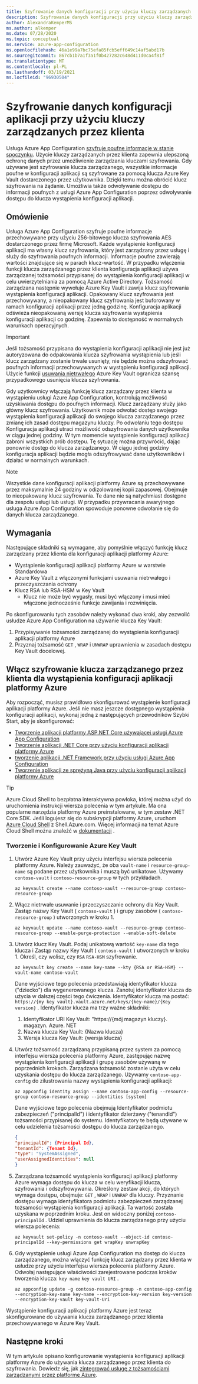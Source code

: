 ```yaml
---
title: Szyfrowanie danych konfiguracji przy użyciu kluczy zarządzanych przez klienta
description: Szyfrowanie danych konfiguracji przy użyciu kluczy zarządzanych przez klienta
author: AlexandraKemperMS
ms.author: alkemper
ms.date: 07/28/2020
ms.topic: conceptual
ms.service: azure-app-configuration
ms.openlocfilehash: 46a1e99a7bc75efa85fcb5eff649c14af5abd17b
ms.sourcegitcommit: 867cb1b7a1f3a1f0b427282c648d411d0ca4f81f
ms.translationtype: MT
ms.contentlocale: pl-PL
ms.lasthandoff: 03/19/2021
ms.locfileid: "96930504"
---
```

# <a name="use-customer-managed-keys-to-encrypt-your-app-configuration-data"></a>Szyfrowanie danych konfiguracji aplikacji przy użyciu kluczy zarządzanych przez klienta
Usługa Azure App Configuration [szyfruje poufne informacje w stanie spoczynku](../security/fundamentals/encryption-atrest.md). Użycie kluczy zarządzanych przez klienta zapewnia ulepszoną ochronę danych przez umożliwienie zarządzania kluczami szyfrowania.  Gdy używane jest szyfrowanie klucza zarządzanego, wszystkie informacje poufne w konfiguracji aplikacji są szyfrowane za pomocą klucza Azure Key Vault dostarczonego przez użytkownika.  Dzięki temu można obrócić klucz szyfrowania na żądanie.  Umożliwia także odwoływanie dostępu do informacji poufnych z usługi Azure App Configuration poprzez odwoływanie dostępu do klucza wystąpienia konfiguracji aplikacji.

## <a name="overview"></a>Omówienie 
Usługa Azure App Configuration szyfruje poufne informacje przechowywane przy użyciu 256-bitowego klucza szyfrowania AES dostarczonego przez firmę Microsoft. Każde wystąpienie konfiguracji aplikacji ma własny klucz szyfrowania, który jest zarządzany przez usługę i służy do szyfrowania poufnych informacji. Informacje poufne zawierają wartości znajdujące się w parach klucz-wartość.  W przypadku włączenia funkcji klucza zarządzanego przez klienta konfiguracja aplikacji używa zarządzanej tożsamości przypisanej do wystąpienia konfiguracji aplikacji w celu uwierzytelniania za pomocą Azure Active Directory. Tożsamość zarządzana następnie wywołuje Azure Key Vault i zawija klucz szyfrowania wystąpienia konfiguracji aplikacji. Opakowany klucz szyfrowania jest przechowywany, a nieopakowany klucz szyfrowania jest buforowany w ramach konfiguracji aplikacji przez jedną godzinę. Konfiguracja aplikacji odświeża nieopakowaną wersję klucza szyfrowania wystąpienia konfiguracji aplikacji co godzinę. Zapewnia to dostępność w normalnych warunkach operacyjnych. 

>[!IMPORTANT]
> Jeśli tożsamość przypisana do wystąpienia konfiguracji aplikacji nie jest już autoryzowana do odpakowania klucza szyfrowania wystąpienia lub jeśli klucz zarządzany zostanie trwale usunięty, nie będzie można odszyfrować poufnych informacji przechowywanych w wystąpieniu konfiguracji aplikacji. Użycie funkcji [usuwania nietrwałego](../key-vault/general/soft-delete-overview.md) Azure Key Vault ogranicza szansę przypadkowego usunięcia klucza szyfrowania.

Gdy użytkownicy włączają funkcję klucz zarządzany przez klienta w wystąpieniu usługi Azure App Configuration, kontrolują możliwość uzyskiwania dostępu do poufnych informacji. Klucz zarządzany służy jako główny klucz szyfrowania. Użytkownik może odwołać dostęp swojego wystąpienia konfiguracji aplikacji do swojego klucza zarządzanego przez zmianę ich zasad dostępu magazynu kluczy. Po odwołaniu tego dostępu Konfiguracja aplikacji utraci możliwość odszyfrowania danych użytkownika w ciągu jednej godziny. W tym momencie wystąpienie konfiguracji aplikacji zabroni wszystkich prób dostępu. Tę sytuację można przywrócić, dając ponownie dostęp do klucza zarządzanego.  W ciągu jednej godziny konfiguracja aplikacji będzie mogła odszyfrowywać dane użytkowników i działać w normalnych warunkach.

>[!NOTE]
>Wszystkie dane konfiguracji aplikacji platformy Azure są przechowywane przez maksymalnie 24 godziny w odizolowanej kopii zapasowej. Obejmuje to nieopakowany klucz szyfrowania. Te dane nie są natychmiast dostępne dla zespołu usługi lub usługi. W przypadku przywracania awaryjnego usługa Azure App Configuration spowoduje ponowne odwołanie się do danych klucza zarządzanego.

## <a name="requirements"></a>Wymagania
Następujące składniki są wymagane, aby pomyślnie włączyć funkcję klucz zarządzany przez klienta dla konfiguracji aplikacji platformy Azure:
- Wystąpienie konfiguracji aplikacji platformy Azure w warstwie Standardowa
- Azure Key Vault z włączonymi funkcjami usuwania nietrwałego i przeczyszczania ochrony
- Klucz RSA lub RSA-HSM w Key Vault
    - Klucz nie może być wygasły, musi być włączony i musi mieć włączone jednocześnie funkcje zawijania i rozwinięcia.

Po skonfigurowaniu tych zasobów należy wykonać dwa kroki, aby zezwolić usłudze Azure App Configuration na używanie klucza Key Vault:
1. Przypisywanie tożsamości zarządzanej do wystąpienia konfiguracji aplikacji platformy Azure
2. Przyznaj tożsamość `GET` , `WRAP` i `UNWRAP` uprawnienia w zasadach dostępu Key Vault docelowej.

## <a name="enable-customer-managed-key-encryption-for-your-azure-app-configuration-instance"></a>Włącz szyfrowanie klucza zarządzanego przez klienta dla wystąpienia konfiguracji aplikacji platformy Azure
Aby rozpocząć, musisz prawidłowo skonfigurować wystąpienie konfiguracji aplikacji platformy Azure. Jeśli nie masz jeszcze dostępnego wystąpienia konfiguracji aplikacji, wykonaj jedną z następujących przewodników Szybki Start, aby je skonfigurować:
- [Tworzenie aplikacji platformy ASP.NET Core używającej usługi Azure App Configuration](quickstart-aspnet-core-app.md)
- [Tworzenie aplikacji .NET Core przy użyciu konfiguracji aplikacji platformy Azure](quickstart-dotnet-core-app.md)
- [tworzenie aplikacji .NET Framework przy użyciu usługi Azure App Configuration](quickstart-dotnet-app.md)
- [Tworzenie aplikacji ze sprężyną Java przy użyciu konfiguracji aplikacji platformy Azure](quickstart-java-spring-app.md)

>[!TIP]
> Azure Cloud Shell to bezpłatna interaktywna powłoka, której można użyć do uruchomienia instrukcji wiersza polecenia w tym artykule.  Ma ona popularne narzędzia platformy Azure preinstalowane, w tym zestaw .NET Core SDK. Jeśli logujesz się do subskrypcji platformy Azure, uruchom [Azure Cloud Shell](https://shell.azure.com) z Shell.Azure.com.  Więcej informacji na temat Azure Cloud Shell można znaleźć w [dokumentacji](../cloud-shell/overview.md) .

### <a name="create-and-configure-an-azure-key-vault"></a>Tworzenie i Konfigurowanie Azure Key Vault
1. Utwórz Azure Key Vault przy użyciu interfejsu wiersza polecenia platformy Azure.  Należy zauważyć, że oba `vault-name` i `resource-group-name` są podane przez użytkownika i muszą być unikatowe.  Używamy `contoso-vault` i `contoso-resource-group` w tych przykładach.

    ```azurecli
    az keyvault create --name contoso-vault --resource-group contoso-resource-group
    ```
    
1. Włącz nietrwałe usuwanie i przeczyszczanie ochrony dla Key Vault. Zastąp nazwy Key Vault ( `contoso-vault` ) i grupy zasobów ( `contoso-resource-group` ) utworzonych w kroku 1.

    ```azurecli
    az keyvault update --name contoso-vault --resource-group contoso-resource-group --enable-purge-protection --enable-soft-delete
    ```
    
1. Utwórz klucz Key Vault. Podaj unikatową wartość `key-name` dla tego klucza i Zastąp nazwy Key Vault ( `contoso-vault` ) utworzonych w kroku 1. Określ, czy wolisz, czy `RSA` `RSA-HSM` szyfrowanie.

    ```azurecli
    az keyvault key create --name key-name --kty {RSA or RSA-HSM} --vault-name contoso-vault
    ```
    
    Dane wyjściowe tego polecenia przedstawiają identyfikator klucza ("dziecko") dla wygenerowanego klucza.  Zanotuj identyfikator klucza do użycia w dalszej części tego ćwiczenia.  Identyfikator klucza ma postać: `https://{my key vault}.vault.azure.net/keys/{key-name}/{Key version}` .  Identyfikator klucza ma trzy ważne składniki:
    1. Identyfikator URI Key Vault: "https://{mój magazyn kluczy}. magazyn. Azure. NET
    1. Nazwa klucza Key Vault: {Nazwa klucza}
    1. Wersja klucza Key Vault: {wersja klucza}

1. Utwórz tożsamość zarządzaną przypisaną przez system za pomocą interfejsu wiersza polecenia platformy Azure, zastępując nazwę wystąpienia konfiguracji aplikacji i grupę zasobów używaną w poprzednich krokach. Zarządzana tożsamość zostanie użyta w celu uzyskania dostępu do klucza zarządzanego. Używamy `contoso-app-config` do zilustrowania nazwy wystąpienia konfiguracji aplikacji:
    
    ```azurecli
    az appconfig identity assign --name contoso-app-config --resource-group contoso-resource-group --identities [system]
    ```
    
    Dane wyjściowe tego polecenia obejmują Identyfikator podmiotu zabezpieczeń ("principalId") i identyfikator dzierżawy ("tenandId") tożsamości przypisanej do systemu.  Identyfikatory te będą używane w celu udzielenia tożsamości dostępu do klucza zarządzanego.

    ```json
    {
    "principalId": {Principal Id},
    "tenantId": {Tenant Id},
    "type": "SystemAssigned",
    "userAssignedIdentities": null
    }
    ```

1. Zarządzana tożsamość wystąpienia konfiguracji aplikacji platformy Azure wymaga dostępu do klucza w celu weryfikacji klucza, szyfrowania i odszyfrowywania. Określony zestaw akcji, do których wymaga dostępu, obejmuje: `GET` , `WRAP` i `UNWRAP` dla kluczy.  Przyznanie dostępu wymaga identyfikatora podmiotu zabezpieczeń zarządzanej tożsamości wystąpienia konfiguracji aplikacji. Ta wartość została uzyskana w poprzednim kroku. Jest on widoczny poniżej `contoso-principalId` . Udziel uprawnienia do klucza zarządzanego przy użyciu wiersza polecenia:

    ```azurecli
    az keyvault set-policy -n contoso-vault --object-id contoso-principalId --key-permissions get wrapKey unwrapKey
    ```

1. Gdy wystąpienie usługi Azure App Configuration ma dostęp do klucza zarządzanego, można włączyć funkcję klucz zarządzany przez klienta w usłudze przy użyciu interfejsu wiersza polecenia platformy Azure. Odwołaj następujące właściwości zarejestrowane podczas kroków tworzenia klucza: `key name` `key vault URI` .

    ```azurecli
    az appconfig update -g contoso-resource-group -n contoso-app-config --encryption-key-name key-name --encryption-key-version key-version --encryption-key-vault key-vault-Uri
    ```

Wystąpienie konfiguracji aplikacji platformy Azure jest teraz skonfigurowane do używania klucza zarządzanego przez klienta przechowywanego w Azure Key Vault.

## <a name="next-steps"></a>Następne kroki
W tym artykule opisano konfigurowanie wystąpienia konfiguracji aplikacji platformy Azure do używania klucza zarządzanego przez klienta do szyfrowania.  Dowiedz się, jak [zintegrować usługę z tożsamościami zarządzanymi przez platformę Azure](howto-integrate-azure-managed-service-identity.md).
